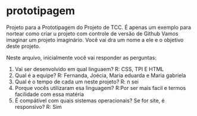 # prototipagem
Projeto para a Prototipagem  do Projeto de TCC. É apenas um exemplo para nortear como criar u projeto com controle de versão de Github
Vamos imaginar um projeto imaginário. Você vai dra um nome a ele e o objetivo deste projeto.

Neste  arquivo, inicialmente você vai responder as perguntas:
1) Vai ser desenvolvido em qual linguaem?
R: CSS, TPI E HTML
2) Qual  é a equipe?
R: Fernanda, Joécia, Maria eduarda e Maria gabriela
3) Qual é o tempo de cada um neste projeto?
R: n sei
4) Porque vocês utilizaram esa linguagem?
R:Por ser mais facil e termos facilidade com essa matéria
5) É compátível com quais sistemas operacionais? Se for site, é responsivo?
R: Sim
